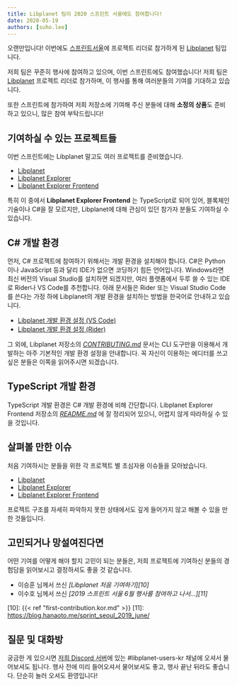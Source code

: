```yaml
---
title: Libplanet 팀이 2020 스프린트 서울에도 참여합니다!
date: 2020-05-19
authors: [suho.lee]
---
```


오랜만입니다! 이번에도 [스프린트서울][1]에 프로젝트 리더로 참가하게 된
[Libplanet] 팀입니다.

저희 팀은 꾸준히 행사에 참여하고 있으며, 이번 스프린트에도 참여했습니다!
저희 팀은 [Libplanet] 프로젝트 리더로 참가하며,
이 행사를 통해 여러분들의 기여를 기대하고 있습니다.

또한 스프린트에 참가하여 저희 저장소에 기여해 주신 분들에 대해 **소정의 상품**도 준비하고 있으니,
많은 참여 부탁드립니다!

[1]: https://sprintseoul.org/
[Libplanet]: https://libplanet.io/


기여하실 수 있는 프로젝트들
------------------------

이번 스프린트에는 Libplanet 말고도 여러 프로젝트를 준비했습니다.

- [Libplanet]
- [Libplanet Explorer]
- [Libplanet Explorer Frontend]

특히 이 중에서 **Libplanet Explorer Frontend** 는 TypeScript로 되어 있어, 블록체인 기술이나
C#을 잘 모르지만, Libplanet에 대해 관심이 있던 참가자 분들도 기여하실 수 있습니다.

[Libplanet]: https://github.com/planetarium/libplanet
[Libplanet Explorer]: https://github.com/planetarium/libplanet-explorer
[Libplanet Explorer Frontend]: https://github.com/planetarium/libplanet-explorer-frontend

C# 개발 환경
---------

먼저, C# 프로젝트에  참여하기 위해서는 개발 환경을 설치해야 합니다.
C#은 Python이나 JavaScript 등과 달리 IDE가 없으면 코딩하기 힘든 언어입니다.
Windows라면 최신 버전의 Visual Studio를 설치하면 되겠지만, 여러 플랫폼에서
두루 쓸 수 있는 IDE로 Rider나 VS Code를 추천합니다. 아래 문서들은
Rider 또는 Visual Studio Code를 쓴다는 가정 하에 Libplanet의 개발 환경을
설치하는 방법을 한국어로 안내하고 있습니다.

 -  [Libplanet 개발 환경 설정 (VS Code)][5]
 -  [Libplanet 개발 환경 설정 (Rider)][6]

그 외에, Libplanet 저장소의 *[CONTRIBUTING.md]* 문서는 CLI 도구만을 이용해서 개발하는 아주
기본적인 개발 환경 설정을 안내합니다.  꼭 자신이 이용하는 에디터를 쓰고 싶은 분들은 이쪽을 읽어주시면
되겠습니다. 

[5]: https://gist.github.com/dahlia/5333634f62509293cd46c0e4ba65b2f5
[6]: https://gist.github.com/dahlia/08f6e659e2266e941ad026f591c30c9a
[CONTRIBUTING.md]: https://github.com/planetarium/libplanet/blob/master/CONTRIBUTING.md

TypeScript 개발 환경
-------------------

TypeScript 개발 환경은 C# 개발 환경에 비해 간단합니다. Libplanet Explorer Frontend 저장소의 *[README.md]*
에 잘 정리되어 있으니, 어렵지 않게 따라하실 수 있을 것입니다.

[README.md]: https://github.com/planetarium/libplanet-explorer-frontend/blob/master/README.md


살펴볼 만한 이슈
----------------

처음 기여하시는 분들을 위한 각 프로젝트 별 초심자용 이슈들을 모아놨습니다.
- [Libplanet][7]
- [Libplanet Explorer][8]
- [Libplanet Explorer Frontend][9]

프로젝트 구조를 자세히 파악하지 못한 상태에서도 깊게 들어가지 않고 해볼 수 있을 만한 것들입니다.

[7]: https://github.com/planetarium/libplanet/issues?q=is%3Aissue+is%3Aopen+label%3A%22good+first+issue%22
[8]: https://github.com/planetarium/libplanet-explorer/issues?q=is%3Aissue+is%3Aopen+label%3A%22good+first+issue%22
[9]: https://github.com/planetarium/libplanet-explorer-frontend/issues?q=is%3Aissue+is%3Aopen+label%3A%22good+first+issue%22

고민되거나 망설여진다면
----------------------

어떤 기여를 어떻게 해야 할지 고민이 되는 분들은, 저희 프로젝트에 기여하신 분들의 경험담을 읽어보시고
결정하셔도 좋을 것 같습니다.

- 이승훈 님께서 쓰신 <cite>[Libplanet 처음 기여하기][10]</cite>
- 이수호 님께서 쓰신 <cite>[2019 스프린트 서울 6월 행사를 참여하고 나서...][11]</cite>

[10]: {{< ref "first-contribution.kor.md" >}}
[11]: https://blog.hanaoto.me/sprint_seoul_2019_june/

질문 및 대화방
--------------

궁금한 게 있으시면 [저희 Discord 서버]에 있는 #libplanet-users-kr 채널에
오셔서 물어보셔도 됩니다.  행사 전에 미리 들어오셔서 물어보셔도 좋고, 행사 끝난 뒤라도
좋습니다. 단순히 놀러 오셔도 환영입니다!


[저희 Discord 서버]: https://discord.gg/wUgwkYW
